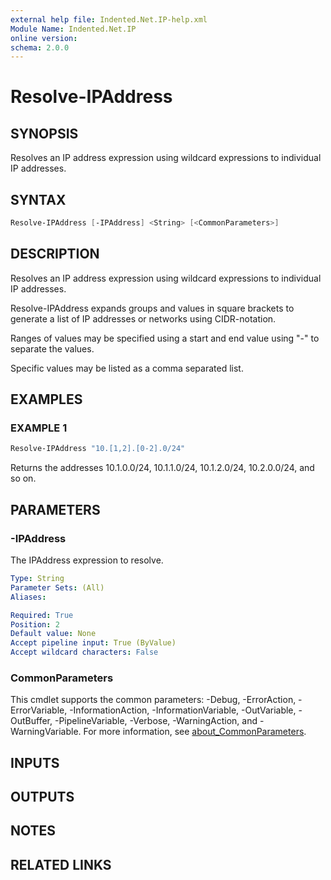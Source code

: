 ```yaml
---
external help file: Indented.Net.IP-help.xml
Module Name: Indented.Net.IP
online version:
schema: 2.0.0
---
```


# Resolve-IPAddress

## SYNOPSIS

Resolves an IP address expression using wildcard expressions to individual IP addresses.

## SYNTAX

```powershell
Resolve-IPAddress [-IPAddress] <String> [<CommonParameters>]
```

## DESCRIPTION

Resolves an IP address expression using wildcard expressions to individual IP addresses.

Resolve-IPAddress expands groups and values in square brackets to generate a list of IP addresses
or networks using CIDR-notation.

Ranges of values may be specified using a start and end value using "-" to separate the values.

Specific values may be listed as a comma separated list.

## EXAMPLES

### EXAMPLE 1

```powershell
Resolve-IPAddress "10.[1,2].[0-2].0/24"
```

Returns the addresses 10.1.0.0/24, 10.1.1.0/24, 10.1.2.0/24, 10.2.0.0/24, and so on.

## PARAMETERS

### -IPAddress

The IPAddress expression to resolve.

```yaml
Type: String
Parameter Sets: (All)
Aliases:

Required: True
Position: 2
Default value: None
Accept pipeline input: True (ByValue)
Accept wildcard characters: False
```

### CommonParameters

This cmdlet supports the common parameters: -Debug, -ErrorAction, -ErrorVariable,
-InformationAction, -InformationVariable, -OutVariable, -OutBuffer, -PipelineVariable,
-Verbose, -WarningAction, and -WarningVariable. For more information, see
[about_CommonParameters](http://go.microsoft.com/fwlink/?LinkID=113216).

## INPUTS

## OUTPUTS

## NOTES

## RELATED LINKS
